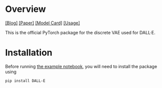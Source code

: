 # Overview

[[Blog]](https://openai.com/blog/dall-e/) [[Paper]](https://arxiv.org/abs/2102.12092) [[Model Card]](model_card.md) [[Usage]](notebooks/usage.ipynb)

This is the official PyTorch package for the discrete VAE used for DALL·E.

# Installation

Before running [the example notebook](notebooks/usage.ipynb), you will need to install the package using

	pip install DALL-E
